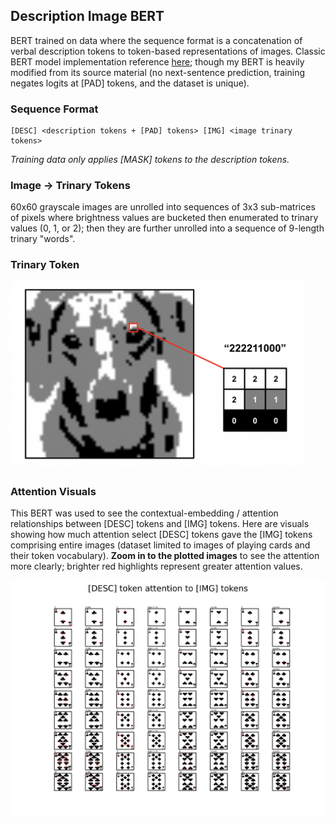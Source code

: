 ## Description Image BERT
BERT trained on data where the sequence format is a concatenation of verbal description tokens to token-based representations of images. Classic BERT model implementation reference [here](https://neptune.ai/blog/how-to-code-bert-using-pytorch-tutorial); though my BERT is heavily modified from its source material (no next-sentence prediction, training negates logits at [PAD] tokens, and the dataset is unique).
### Sequence Format
```
[DESC] <description tokens + [PAD] tokens> [IMG] <image trinary tokens>
```
*Training data only applies [MASK] tokens to the description tokens.*
### Image -> Trinary Tokens
60x60 grayscale images are unrolled into sequences of 3x3 sub-matrices of pixels where brightness values are bucketed then enumerated to trinary values (0, 1, or 2); then they are further unrolled into a sequence of 9-length trinary "words".
### Trinary Token
<img src="/static/trinary_demo.png" height="300">

### Attention Visuals
This BERT was used to see the contextual-embedding / attention relationships between [DESC] tokens and [IMG] tokens. Here are visuals showing how much attention select [DESC] tokens gave the [IMG] tokens comprising entire images (dataset limited to images of playing cards and their token vocabulary). **Zoom in to the plotted images** to see the attention more clearly; brighter red highlights represent greater attention values.

<img src="/attention_plots/attn_plot.png" width="1500">
